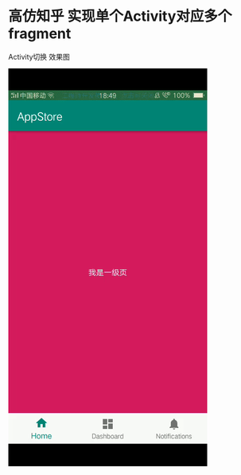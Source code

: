 
# 高仿知乎 实现单个Activity对应多个fragment 

Activity切换 效果图

![image](https://github.com/qianxiangsen521/appStore/blob/master/image/etpsb-st00a.gif) 


